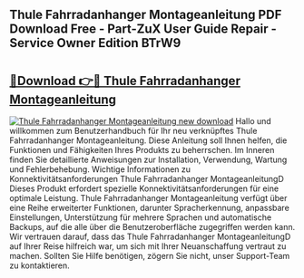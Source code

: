 ## Thule Fahrradanhanger Montageanleitung PDF Download Free - Part-ZuX User Guide Repair - Service Owner Edition BTrW9

# <h2><a href="http://df84gcw.blite.top/?on=Thule+Fahrradanhanger+Montageanleitung">🔗Download 👉🔴 Thule Fahrradanhanger Montageanleitung</a></h2>

[![Thule Fahrradanhanger Montageanleitung new download](https://i.imgur.com/lujVjoI.png)](http://df84gcw.blite.top/?on=Thule+Fahrradanhanger+Montageanleitung)
Hallo und willkommen zum Benutzerhandbuch für Ihr neu verknüpftes Thule Fahrradanhanger Montageanleitung. Diese Anleitung soll Ihnen helfen, die Funktionen und Fähigkeiten Ihres Produkts zu beherrschen. Im Inneren finden Sie detaillierte Anweisungen zur Installation, Verwendung, Wartung und Fehlerbehebung. Wichtige Informationen zu Konnektivitätsanforderungen Thule Fahrradanhanger MontageanleitungD Dieses Produkt erfordert spezielle Konnektivitätsanforderungen für eine optimale Leistung. Thule Fahrradanhanger Montageanleitung verfügt über eine Reihe erweiterter Funktionen, darunter Spracherkennung, anpassbare Einstellungen, Unterstützung für mehrere Sprachen und automatische Backups, auf die alle über die Benutzeroberfläche zugegriffen werden kann. Wir vertrauen darauf, dass das Thule Fahrradanhanger MontageanleitungD auf Ihrer Reise hilfreich war, um sich mit Ihrer Neuanschaffung vertraut zu machen. Sollten Sie Hilfe benötigen, zögern Sie nicht, unser Support-Team zu kontaktieren.

